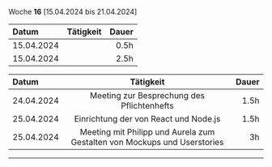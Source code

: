Woche **16** [15.04.2024 bis 21.04.2024]

| **Datum**              | **Tätigkeit** | **Dauer** |
| :---------------- | :------: | ----: |
| 15.04.2024     |     | 0.5h |
| 15.04.2024         |      | 2.5h |

| **Datum**              | **Tätigkeit** | **Dauer** |
| :---------------- | :------: | ----: |
| 24.04.2024    | Meeting zur Besprechung des Pflichtenhefts    | 1.5h |
|  25.04.2024       | Einrichtung der von React und Node.js     | 1.5h |
|  25.04.2024       | Meeting mit Philipp und Aurela zum Gestalten von Mockups und Userstories     | 3h |



---
